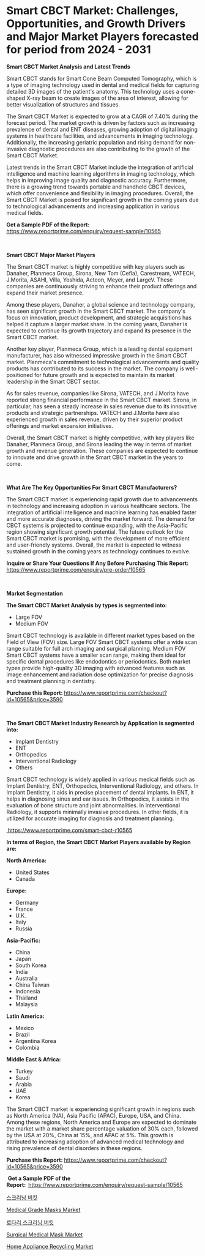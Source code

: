 <p><h1>Smart CBCT Market: Challenges, Opportunities, and Growth Drivers and Major Market Players forecasted for period from 2024 - 2031</h1></p><p><strong>Smart CBCT Market Analysis and Latest Trends</strong></p>
<p><p>Smart CBCT stands for Smart Cone Beam Computed Tomography, which is a type of imaging technology used in dental and medical fields for capturing detailed 3D images of the patient's anatomy. This technology uses a cone-shaped X-ray beam to create images of the area of interest, allowing for better visualization of structures and tissues.</p><p>The Smart CBCT Market is expected to grow at a CAGR of 7.40% during the forecast period. The market growth is driven by factors such as increasing prevalence of dental and ENT diseases, growing adoption of digital imaging systems in healthcare facilities, and advancements in imaging technology. Additionally, the increasing geriatric population and rising demand for non-invasive diagnostic procedures are also contributing to the growth of the Smart CBCT Market.</p><p>Latest trends in the Smart CBCT Market include the integration of artificial intelligence and machine learning algorithms in imaging technology, which helps in improving image quality and diagnostic accuracy. Furthermore, there is a growing trend towards portable and handheld CBCT devices, which offer convenience and flexibility in imaging procedures. Overall, the Smart CBCT Market is poised for significant growth in the coming years due to technological advancements and increasing application in various medical fields.</p></p>
<p><strong>Get a Sample PDF of the Report:&nbsp;</strong> <a href="https://www.reportprime.com/enquiry/request-sample/10565">https://www.reportprime.com/enquiry/request-sample/10565</a></p>
<p>&nbsp;</p>
<p><strong>Smart CBCT Major Market Players</strong></p>
<p><p>The Smart CBCT market is highly competitive with key players such as Danaher, Planmeca Group, Sirona, New Tom (Cefla), Carestream, VATECH, J.Morita, ASAHI, Villa, Yoshida, Acteon, Meyer, and LargeV. These companies are continuously striving to enhance their product offerings and expand their market presence.</p><p>Among these players, Danaher, a global science and technology company, has seen significant growth in the Smart CBCT market. The company's focus on innovation, product development, and strategic acquisitions has helped it capture a larger market share. In the coming years, Danaher is expected to continue its growth trajectory and expand its presence in the Smart CBCT market.</p><p>Another key player, Planmeca Group, which is a leading dental equipment manufacturer, has also witnessed impressive growth in the Smart CBCT market. Planmeca's commitment to technological advancements and quality products has contributed to its success in the market. The company is well-positioned for future growth and is expected to maintain its market leadership in the Smart CBCT sector.</p><p>As for sales revenue, companies like Sirona, VATECH, and J.Morita have reported strong financial performance in the Smart CBCT market. Sirona, in particular, has seen a steady increase in sales revenue due to its innovative products and strategic partnerships. VATECH and J.Morita have also experienced growth in sales revenue, driven by their superior product offerings and market expansion initiatives.</p><p>Overall, the Smart CBCT market is highly competitive, with key players like Danaher, Planmeca Group, and Sirona leading the way in terms of market growth and revenue generation. These companies are expected to continue to innovate and drive growth in the Smart CBCT market in the years to come.</p></p>
<p>&nbsp;</p>
<p><strong>What Are The Key Opportunities For Smart CBCT Manufacturers?</strong></p>
<p><p>The Smart CBCT market is experiencing rapid growth due to advancements in technology and increasing adoption in various healthcare sectors. The integration of artificial intelligence and machine learning has enabled faster and more accurate diagnoses, driving the market forward. The demand for CBCT systems is projected to continue expanding, with the Asia-Pacific region showing significant growth potential. The future outlook for the Smart CBCT market is promising, with the development of more efficient and user-friendly systems. Overall, the market is expected to witness sustained growth in the coming years as technology continues to evolve.</p></p>
<p><strong>Inquire or Share Your Questions If Any Before Purchasing This Report:</strong> <a href="https://www.reportprime.com/enquiry/pre-order/10565">https://www.reportprime.com/enquiry/pre-order/10565</a></p>
<p>&nbsp;</p>
<p><strong>Market Segmentation</strong></p>
<p><strong>The Smart CBCT Market Analysis by types is segmented into:</strong></p>
<p><ul><li>Large FOV</li><li>Medium FOV</li></ul></p>
<p><p>Smart CBCT technology is available in different market types based on the Field of View (FOV) size. Large FOV Smart CBCT systems offer a wide scan range suitable for full arch imaging and surgical planning. Medium FOV Smart CBCT systems have a smaller scan range, making them ideal for specific dental procedures like endodontics or periodontics. Both market types provide high-quality 3D imaging with advanced features such as image enhancement and radiation dose optimization for precise diagnosis and treatment planning in dentistry.</p></p>
<p><strong>Purchase this Report:&nbsp;</strong><a href="https://www.reportprime.com/checkout?id=10565&price=3590">https://www.reportprime.com/checkout?id=10565&price=3590</a></p>
<p>&nbsp;</p>
<p><strong>The Smart CBCT Market Industry Research by Application is segmented into:</strong></p>
<p><ul><li>Implant Dentistry</li><li>ENT</li><li>Orthopedics</li><li>Interventional Radiology</li><li>Others</li></ul></p>
<p><p>Smart CBCT technology is widely applied in various medical fields such as Implant Dentistry, ENT, Orthopedics, Interventional Radiology, and others. In Implant Dentistry, it aids in precise placement of dental implants. In ENT, it helps in diagnosing sinus and ear issues. In Orthopedics, it assists in the evaluation of bone structure and joint abnormalities. In Interventional Radiology, it supports minimally invasive procedures. In other fields, it is utilized for accurate imaging for diagnosis and treatment planning.</p></p>
<p><a href="https://www.reportprime.com/smart-cbct-r10565">&nbsp;https://www.reportprime.com/smart-cbct-r10565</a></p>
<p><strong>In terms of Region, the Smart CBCT Market Players available by Region are:</strong></p>
<p>
    <p> <strong> North America: </strong>
        <ul>
            <li>United States</li>
            <li>Canada</li>
        </ul>
        </p> 
    <p> <strong> Europe: </strong>
        <ul>
            <li>Germany</li>
            <li>France</li>
            <li>U.K.</li>
            <li>Italy</li>
            <li>Russia</li>
        </ul>
        </p> 
    <p> <strong> Asia-Pacific: </strong>
        <ul>
            <li>China</li>
            <li>Japan</li>
            <li>South Korea</li>
            <li>India</li>
            <li>Australia</li>
            <li>China Taiwan</li>
            <li>Indonesia</li>
            <li>Thailand</li>
            <li>Malaysia</li>
        </ul>
        </p> 
    <p> <strong> Latin America: </strong>
        <ul>
            <li>Mexico</li>
            <li>Brazil</li>
            <li>Argentina Korea</li>
            <li>Colombia</li>
        </ul>
        </p> 
    <p> <strong> Middle East & Africa: </strong>
        <ul>
            <li>Turkey</li>
            <li>Saudi</li>
            <li>Arabia</li>
            <li>UAE</li>
            <li>Korea</li>
        </ul>
    </p>
    </p>
<p><p>The Smart CBCT market is experiencing significant growth in regions such as North America (NA), Asia Pacific (APAC), Europe, USA, and China. Among these regions, North America and Europe are expected to dominate the market with a market share percentage valuation of 30% each, followed by the USA at 20%, China at 15%, and APAC at 5%. This growth is attributed to increasing adoption of advanced medical technology and rising prevalence of dental disorders in these regions.</p></p>
<p><strong>Purchase this Report: </strong><a href="https://www.reportprime.com/checkout?id=10565&price=3590">https://www.reportprime.com/checkout?id=10565&price=3590</a></p>
<p>&nbsp;<strong>Get a Sample PDF of the Report:&nbsp;&nbsp;</strong><a href="https://www.reportprime.com/enquiry/request-sample/10565">https://www.reportprime.com/enquiry/request-sample/10565</a></p>
<p><strong></strong></p>
<p><p><a href="https://github.com/vsap75a286l/Market-Research-Report-List-1/blob/main/148370921961.md">스크리닝 버킷</a></p><p><a href="https://github.com/pjcfca/Market-Research-Report-List-2/blob/main/medical-grade-masks-market.md">Medical Grade Masks Market</a></p><p><a href="https://github.com/idcefvhkdut6/Market-Research-Report-List-1/blob/main/241482621960.md">로타리 스크리닝 버킷</a></p><p><a href="https://github.com/wusalecollins540tpqoz/Market-Research-Report-List-2/blob/main/surgical-medical-mask-market.md">Surgical Medical Mask Market</a></p><p><a href="https://issuu.com/reportprime-2/docs/home-appliance-recycling-market-size-2030.pptx">Home Appliance Recycling Market</a></p></p>